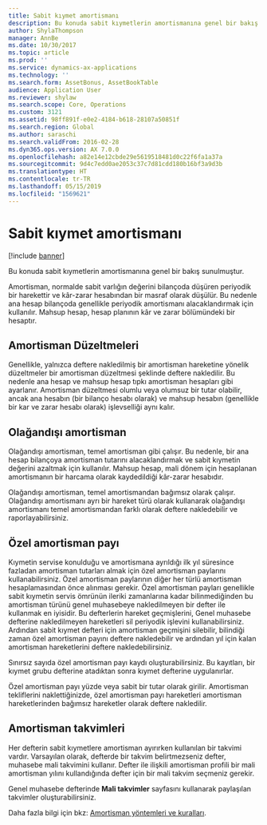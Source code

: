 ```yaml
---
title: Sabit kıymet amortismanı
description: Bu konuda sabit kıymetlerin amortismanına genel bir bakış sunulmuştur.
author: ShylaThompson
manager: AnnBe
ms.date: 10/30/2017
ms.topic: article
ms.prod: ''
ms.service: dynamics-ax-applications
ms.technology: ''
ms.search.form: AssetBonus, AssetBookTable
audience: Application User
ms.reviewer: shylaw
ms.search.scope: Core, Operations
ms.custom: 3121
ms.assetid: 98ff891f-e0e2-4184-b618-28107a50851f
ms.search.region: Global
ms.author: saraschi
ms.search.validFrom: 2016-02-28
ms.dyn365.ops.version: AX 7.0.0
ms.openlocfilehash: a82e14e12cbde29e5619518481d0c22f6fa1a37a
ms.sourcegitcommit: 9d4c7edd0ae2053c37c7d81cdd180b16bf3a9d3b
ms.translationtype: HT
ms.contentlocale: tr-TR
ms.lasthandoff: 05/15/2019
ms.locfileid: "1569621"
---
```

# <a name="fixed-asset-depreciation"></a>Sabit kıymet amortismanı

[!include [banner](../includes/banner.md)]

Bu konuda sabit kıymetlerin amortismanına genel bir bakış sunulmuştur.

Amortisman, normalde sabit varlığın değerini bilançoda düşüren periyodik bir harekettir ve kâr-zarar hesabından bir masraf olarak düşülür. Bu nedenle ana hesap bilançoda genellikle periyodik amortismanı alacaklandırmak için kullanılır. Mahsup hesap, hesap planının kâr ve zarar bölümündeki bir hesaptır.

## <a name="depreciation-adjustment"></a>Amortisman Düzeltmeleri
Genellikle, yalnızca deftere nakledilmiş bir amortisman hareketine yönelik düzeltmeler bir amortisman düzeltmesi şeklinde deftere nakledilir. Bu nedenle ana hesap ve mahsup hesap tıpkı amortisman hesapları gibi ayarlanır. Amortisman düzeltmesi olumlu veya olumsuz bir tutar olabilir, ancak ana hesabın (bir bilanço hesabı olarak) ve mahsup hesabın (genellikle bir kar ve zarar hesabı olarak) işlevselliği aynı kalır.

## <a name="extraordinary-depreciation"></a>Olağandışı amortisman
Olağandışı amortisman, temel amortisman gibi çalışır. Bu nedenle, bir ana hesap bilançoya amortisman tutarını alacaklandırmak ve sabit kıymetin değerini azaltmak için kullanılır. Mahsup hesap, mali dönem için hesaplanan amortismanın bir harcama olarak kaydedildiği kâr-zarar hesabıdır. 

Olağandışı amortisman, temel amortismandan bağımsız olarak çalışır. Olağandışı amortismanı ayrı bir hareket türü olarak kullanarak olağandışı amortismanı temel amortismandan farklı olarak deftere nakledebilir ve raporlayabilirsiniz.

## <a name="special-depreciation-allowance"></a>Özel amortisman payı
Kıymetin servise konulduğu ve amortismana ayrıldığı ilk yıl süresince fazladan amortisman tutarları almak için özel amortisman paylarını kullanabilirsiniz. Özel amortisman paylarının diğer her türlü amortisman hesaplamasından önce alınması gerekir. Özel amortisman payları genellikle sabit kıymetin servis ömrünün ileriki zamanlarına kadar bilinmediğinden bu amortisman türünü genel muhasebeye nakledilmeyen bir defter ile kullanmak en iyisidir. Bu defterlerin hareket geçmişlerini, Genel muhasebe defterine nakledilmeyen hareketleri sil periyodik işlevini kullanabilirsiniz. Ardından sabit kıymet defteri için amortisman geçmişini silebilir, bilindiği zaman özel amortisman payını deftere nakledebilir ve ardından yıl için kalan amortisman hareketlerini deftere nakledebilirsiniz. 

Sınırsız sayıda özel amortisman payı kaydı oluşturabilirsiniz. Bu kayıtları, bir kıymet grubu defterine atadıktan sonra kıymet defterine uygulanırlar. 

Özel amortisman payı yüzde veya sabit bir tutar olarak girilir. Amortisman tekliflerini naklettiğinizde, özel amortisman payı hareketleri amortisman hareketlerinden bağımsız hareketler olarak deftere nakledilir.

## <a name="depreciation-calendars"></a>Amortisman takvimleri
Her defterin sabit kıymetlere amortisman ayırırken kullanılan bir takvimi vardır. Varsayılan olarak, defterde bir takvim belirtmezseniz defter, muhasebe mali takvimini kullanır. Defter ile ilişkili amortisman profili bir mali amortisman yılını kullandığında defter için bir mali takvim seçmeniz gerekir. 

Genel muhasebe defterinde **Mali takvimler** sayfasını kullanarak paylaşılan takvimler oluşturabilirsiniz.

Daha fazla bilgi için bkz: [Amortisman yöntemleri ve kuralları](depreciation-methods-conventions.md).



